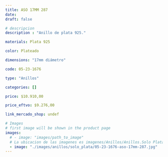 ```yaml
---
title: ASO 17MM 287
date: 
draft: false

# descripcion
description : "Anillo de plata 925."

materials: Plata 925

color: Plateado

dimensions: "17mm diámetro"

code: 05-23-1676

type: "Anillos"

categories: []

price: $10.910,00

price_eftvo: $9.276,00

link_mercado_shop: undef

# Images
# first image will be shown in the product page
images:
  # - image: "images/path_to_image"
  # La ubicacion de las imagenes es imagenes/Anillos/Anillos.Solo Plata/05-23-1676-aso-17mm-287
  - image: "./images/anillos/solo_plata/05-23-1676-aso-17mm-287.jpg"
---
```

